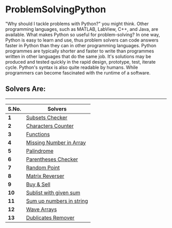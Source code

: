 # ProblemSolvingPython
"Why should I tackle problems with Python?" you might think. Other programming languages, such as MATLAB, LabView, C++, and Java, are available. What makes Python so useful for problem-solving? In one way, Python is easy to learn and use, thus problem solvers can code answers faster in Python than they can in other programming languages. Python programmes are typically shorter and faster to write than programmes written in other languages that do the same job. It's solutions may be produced and tested quickly in the rapid design, prototype, test, iterate cycle. Python's syntax is also quite readable by humans. While programmers can become fascinated with the runtime of a software.

## Solvers Are:

___
S.No. | Solvers
--- | ---
**1** | [Subsets Checker](https://github.com/DarthLotia/ProblemSolvingPython/blob/main/Check%20Subset.py)
**2** | [Characters Counter](https://github.com/DarthLotia/ProblemSolvingPython/blob/main/Count%20Characters.py)
**3** | [Functions](https://github.com/DarthLotia/ProblemSolvingPython/blob/main/Functions.py)
**4** | [Missing Number in Array](https://github.com/DarthLotia/ProblemSolvingPython/blob/main/MIssing%20number%20in%20array.py)
**5** | [Palindrome](https://github.com/DarthLotia/ProblemSolvingPython/blob/main/Palindrome.py)
**6** | [Parentheses Checker](https://github.com/DarthLotia/ProblemSolvingPython/blob/main/Parentheses%20Checker.py)
**7** | [Random Point](https://github.com/DarthLotia/ProblemSolvingPython/blob/main/Random%20Point.py)
**8** | [Matrix Reverser](https://github.com/DarthLotia/ProblemSolvingPython/blob/main/Reverse%20Matrix.py)
**9** | [Buy & Sell](https://github.com/DarthLotia/ProblemSolvingPython/blob/main/Stock%20buy%20and%20sell.py)
**10** | [Sublist with given sum](https://github.com/DarthLotia/ProblemSolvingPython/blob/main/Sublist%20with%20given%20sum.py)
**11** | [Sum up numbers in string](https://github.com/DarthLotia/ProblemSolvingPython/blob/main/Sum%20up%20numbers%20in%20string.py)
**12** | [Wave Arrays](https://github.com/DarthLotia/ProblemSolvingPython/blob/main/Wave%20Array.py)
**13** | [Dublicates Remover](https://github.com/DarthLotia/ProblemSolvingPython/blob/main/delete-dublicates.py)
